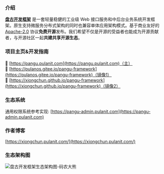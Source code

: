 ### 介绍

[**盘古开发框架**](https://pangu.pulanit.com) 是一套轻量稳健的工业级 Web 接口服务和中后台业务系统开发框架。原生支持微服务分布式架构的同时也兼容单体应用架构模式。基于商业友好的 [Apache-2.0](https://www.apache.org/licenses/LICENSE-2.0) 协议**免费开源**发布。我们希望不仅是开源的受益者也能成为开源贡献者，与开源社区一起**共建共享开源生态**。

### 项目主页&开发指南

:leaves: [https://pangu.pulanit.com](https://pangu.pulanit.com)（主）   
:maple_leaf: [https://pulanos.gitee.io/pangu-framework](https://pulanos.gitee.io/pangu-framework)（镜像1）  
:sunflower: [https://xiongchun.github.io/pangu-framework](https://xiongchun.github.io/pangu-framework)（镜像2） 

### 生态系统
通用权限系统参考实现: [https://pangu-admin.pulanit.com](https://pangu-admin.pulanit.com)

### 作者博客
[https://xiongchun.pulanit.com/](https://xiongchun.pulanit.com/)

### 生态架构图
![盘古开发框架生态架构图-码农大熊](https://gitcode.net/pulanos/pangu-framework/-/raw/master/docs/resources/doc/34-pangu-framework.png)